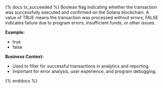 {% docs tx_succeeded %}
Boolean flag indicating whether the transaction was successfully executed and confirmed on the Solana blockchain. A value of TRUE means the transaction was processed without errors; FALSE indicates failure due to program errors, insufficient funds, or other issues.

**Example:**
- true
- false

**Business Context:**
- Used to filter for successful transactions in analytics and reporting.
- Important for error analysis, user experience, and program debugging.

{% enddocs %}